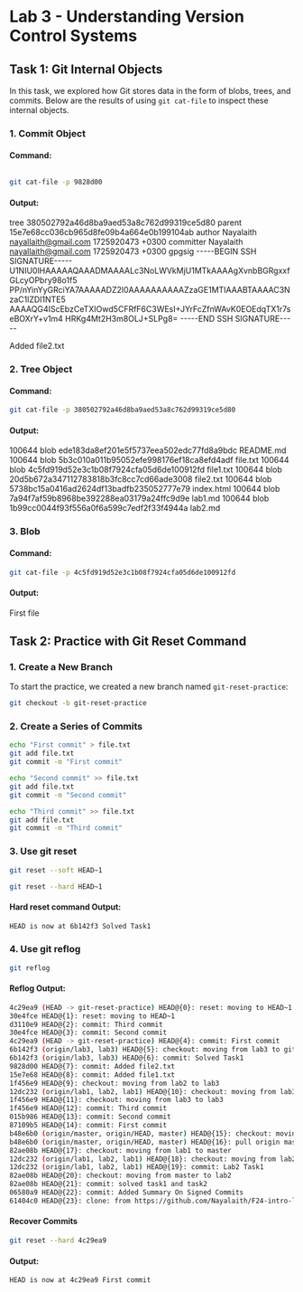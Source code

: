 # Lab 3 - Understanding Version Control Systems

## Task 1: Git Internal Objects

In this task, we explored how Git stores data in the form of blobs, trees, and commits. Below are the results of using `git cat-file` to inspect these internal objects.

### 1. Commit Object

#### Command:
```bash

git cat-file -p 9828d00

```

#### Output:

tree 380502792a46d8ba9aed53a8c762d99319ce5d80
parent 15e7e68cc036cb965d8fe09b4a664e0b199104ab
author Nayalaith <nayallaith@gmail.com> 1725920473 +0300
committer Nayalaith <nayallaith@gmail.com> 1725920473 +0300
gpgsig -----BEGIN SSH SIGNATURE-----
 U1NIU0lHAAAAAQAAADMAAAALc3NoLWVkMjU1MTkAAAAgXvnbBGRgxxfGLcyOPbry98o1f5
 PP/nYinYyGRciYA7AAAAADZ2l0AAAAAAAAAAZzaGE1MTIAAABTAAAAC3NzaC1lZDI1NTE5
 AAAAQG4IScEbzCeTXIOwd5CFRfF6C3WEsI+JYrFcZfnWAvK0EOEdqTX1r7seBOXrY+v1m4
 HRKg4Mt2H3m8OLJ+SLPg8=
 -----END SSH SIGNATURE-----

Added file2.txt

### 2. Tree Object
#### Command:
```bash
git cat-file -p 380502792a46d8ba9aed53a8c762d99319ce5d80
```

#### Output:
100644 blob ede183da8ef201e5f5737eea502edc77fd8a9bdc	README.md
100644 blob 5b3c010a011b95052efe998176ef18ca8efd4adf	file.txt
100644 blob 4c5fd919d52e3c1b08f7924cfa05d6de100912fd	file1.txt
100644 blob 20d5b672a347112783818b3fc8cc7cd66ade3008	file2.txt
100644 blob 5738bc15a0416ad2624df13badfb235052777e79	index.html
100644 blob 7a94f7af59b8968be392288ea03179a24ffc9d9e	lab1.md
100644 blob 1b99cc0044f93f556a0f6a599c7edf2f33f4944a	lab2.md

### 3. Blob

#### Command:
```bash
git cat-file -p 4c5fd919d52e3c1b08f7924cfa05d6de100912fd
```

#### Output:

First file



## Task 2: Practice with Git Reset Command

### 1. Create a New Branch

To start the practice, we created a new branch named `git-reset-practice`:

```bash
git checkout -b git-reset-practice
```
### 2. Create a Series of Commits

```bash
echo "First commit" > file.txt
git add file.txt
git commit -m "First commit"

echo "Second commit" >> file.txt
git add file.txt
git commit -m "Second commit"

echo "Third commit" >> file.txt
git add file.txt
git commit -m "Third commit"
```

### 3. Use git reset

```bash
git reset --soft HEAD~1
```

```bash
git reset --hard HEAD~1
```

#### Hard reset command Output:
```bash
HEAD is now at 6b142f3 Solved Task1
```

### 4. Use git reflog
```bash
git reflog

```
#### Reflog Output:

```bash
4c29ea9 (HEAD -> git-reset-practice) HEAD@{0}: reset: moving to HEAD~1
30e4fce HEAD@{1}: reset: moving to HEAD~1
d3110e9 HEAD@{2}: commit: Third commit
30e4fce HEAD@{3}: commit: Second commit
4c29ea9 (HEAD -> git-reset-practice) HEAD@{4}: commit: First commit
6b142f3 (origin/lab3, lab3) HEAD@{5}: checkout: moving from lab3 to git-reset-practice
6b142f3 (origin/lab3, lab3) HEAD@{6}: commit: Solved Task1
9828d00 HEAD@{7}: commit: Added file2.txt
15e7e68 HEAD@{8}: commit: Added file1.txt
1f456e9 HEAD@{9}: checkout: moving from lab2 to lab3
12dc232 (origin/lab1, lab2, lab1) HEAD@{10}: checkout: moving from lab3 to lab2
1f456e9 HEAD@{11}: checkout: moving from lab3 to lab3
1f456e9 HEAD@{12}: commit: Third commit
015b986 HEAD@{13}: commit: Second commit
87109b5 HEAD@{14}: commit: First commit
b48e6b0 (origin/master, origin/HEAD, master) HEAD@{15}: checkout: moving from master to lab3
b48e6b0 (origin/master, origin/HEAD, master) HEAD@{16}: pull origin master: Fast-forward
82ae08b HEAD@{17}: checkout: moving from lab1 to master
12dc232 (origin/lab1, lab2, lab1) HEAD@{18}: checkout: moving from lab2 to lab1
12dc232 (origin/lab1, lab2, lab1) HEAD@{19}: commit: Lab2 Task1
82ae08b HEAD@{20}: checkout: moving from master to lab2
82ae08b HEAD@{21}: commit: solved task1 and task2
06580a9 HEAD@{22}: commit: Added Summary On Signed Commits
61404c0 HEAD@{23}: clone: from https://github.com/Nayalaith/F24-intro-labs.git
```
#### Recover Commits
```bash
git reset --hard 4c29ea9
```
#### Output:
```bash
HEAD is now at 4c29ea9 First commit
```
